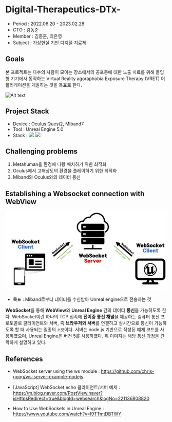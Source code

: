 # Digital-Therapeutics-DTx-

- Period : 2022.06.20 - 2023.02.28
- CTO : 김동준
- Member : 김종훈, 최은영
- Subject : 가상현실 기반 디지털 치료제
  
## Goals

본 프로젝트는 다수의 사람이 모이는 장소에서의 공포증에 대한 노출 치료를 위해 몰입형 기기에서 동작하는 Virtual Reality agoraphobia Exposure Therapy (VRET) 어플리케이션을 개발하는 것을 목표로 한다. 

![Alt text](train_cut.gif)

## Project Stack

- Device : Oculus Quest2, Miband7
- Tool : Unreal Engine 5.0
- Stack : <img src="https://img.shields.io/badge/C++-00599C?style=flat-square&logo=cplusplus&logoColor=white"/>  <img src="https://img.shields.io/badge/Javascript-ffb13b?style=flat-square&logo=javascript&logoColor=white"/>


## Challenging problems
1. Metahuman을 환경에 다량 배치하기 위한 최적화 
2. Oculus에서 고해상도의 환경을 플레이하기 위한 최적화
3. Miband와 Oculus와의 데이터 통신




## Establishing a Websocket connection with WebView

![Alt text](image-1.png)

- 목표 : Miband로부터 데이터를 수신받아 Unreal engine으로 전송하는 것
  
**WebSocket**을 통해 **WebView**와 **Unreal Engine** 간의 데이터 **통신**을 가능하도록 한다. WebSocket이란 하나의 TCP 접속에 **전이중 통신 채널**을 제공하는 컴퓨터 통신 프로토콜로 클라이언트와 서버, 즉 **브라우저와 서버**를 연결하고 실시간으로 통신이 가능하도록 할 때 사용되는 일종의 `소켓`이다. 서버는 node.js 기반으로 작성된 예제 코드를 사용하였으며, Unreal Engine은 버전 5를 사용하였다. 위 이미지는 해당 통신 과정을 간략하게 설명하고 있다. 


## References

- WebSocket server using the ws module :  https://github.com/chris-gong/ws-server-example-nodejs

- [JavaScript] WebSocket echo 클라이언트/서버 예제 : https://m.blog.naver.com/PostView.naver?isHttpsRedirect=true&blogId=websearch&logNo=221136808820

- How to Use WebSockets in Unreal Engine : https://www.youtube.com/watch?v=l9TTmtDBTWY
